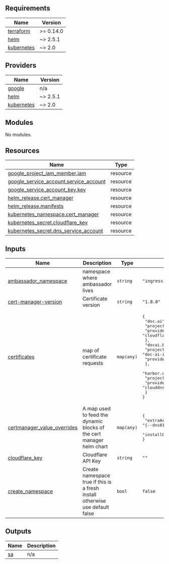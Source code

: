 ## Requirements

| Name | Version |
|------|---------|
| <a name="requirement_terraform"></a> [terraform](#requirement\_terraform) | >= 0.14.0 |
| <a name="requirement_helm"></a> [helm](#requirement\_helm) | ~> 2.5.1 |
| <a name="requirement_kubernetes"></a> [kubernetes](#requirement\_kubernetes) | ~> 2.0 |

## Providers

| Name | Version |
|------|---------|
| <a name="provider_google"></a> [google](#provider\_google) | n/a |
| <a name="provider_helm"></a> [helm](#provider\_helm) | ~> 2.5.1 |
| <a name="provider_kubernetes"></a> [kubernetes](#provider\_kubernetes) | ~> 2.0 |

## Modules

No modules.

## Resources

| Name | Type |
|------|------|
| [google_project_iam_member.iam](https://registry.terraform.io/providers/hashicorp/google/latest/docs/resources/project_iam_member) | resource |
| [google_service_account.service_account](https://registry.terraform.io/providers/hashicorp/google/latest/docs/resources/service_account) | resource |
| [google_service_account_key.key](https://registry.terraform.io/providers/hashicorp/google/latest/docs/resources/service_account_key) | resource |
| [helm_release.cert_manager](https://registry.terraform.io/providers/hashicorp/helm/latest/docs/resources/release) | resource |
| [helm_release.manifests](https://registry.terraform.io/providers/hashicorp/helm/latest/docs/resources/release) | resource |
| [kubernetes_namespace.cert_manager](https://registry.terraform.io/providers/hashicorp/kubernetes/latest/docs/resources/namespace) | resource |
| [kubernetes_secret.cloudflare_key](https://registry.terraform.io/providers/hashicorp/kubernetes/latest/docs/resources/secret) | resource |
| [kubernetes_secret.dns_service_account](https://registry.terraform.io/providers/hashicorp/kubernetes/latest/docs/resources/secret) | resource |

## Inputs

| Name | Description | Type | Default | Required |
|------|-------------|------|---------|:--------:|
| <a name="input_ambassador_namespace"></a> [ambassador\_namespace](#input\_ambassador\_namespace) | namespace where ambassador lives | `string` | `"ingress"` | no |
| <a name="input_cert-manager-version"></a> [cert-manager-version](#input\_cert-manager-version) | Certificate version | `string` | `"1.8.0"` | no |
| <a name="input_certificates"></a> [certificates](#input\_certificates) | map of certificate requests | `map(any)` | <pre>{<br>  "doc.ai": {<br>    "project": "",<br>    "provider": "cloudflare"<br>  },<br>  "docai.beer": {<br>    "project": "doc-ai-infra-sec",<br>    "provider": "clouddns"<br>  },<br>  "harbor.docai.beer": {<br>    "project": "infra-sec",<br>    "provider": "clouddns"<br>  }<br>}</pre> | no |
| <a name="input_certmanager_value_overrides"></a> [certmanager\_value\_overrides](#input\_certmanager\_value\_overrides) | A map used to feed the dynamic blocks of the cert manager helm chart | `map(any)` | <pre>{<br>  "extraArgs": "{--dns01-recursive-nameservers=8.8.8.8:53,8.8.4.4:53,--dns01-recursive-nameservers-only=true}",<br>  "installCRDs": "true"<br>}</pre> | no |
| <a name="input_cloudflare_key"></a> [cloudflare\_key](#input\_cloudflare\_key) | Cloudflare API Key | `string` | `""` | no |
| <a name="input_create_namespace"></a> [create\_namespace](#input\_create\_namespace) | Create namespace true if this is a fresh install otherwise use default false | `bool` | `false` | no |

## Outputs

| Name | Description |
|------|-------------|
| <a name="output_sa"></a> [sa](#output\_sa) | n/a |
